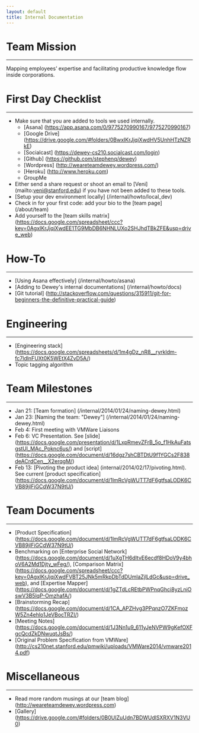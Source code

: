 ```yaml
---
layout: default
title: Internal Documentation
---
```


# Team Mission
--------------
Mapping employees’ expertise and facilitating productive knowledge flow inside corporations.

# First Day Checklist
--------------
*  Make sure that you are added to tools we used internally.
   * [Asana] (https://app.asana.com/0/9775270990167/9775270990167)
   * [Google Drive] (https://drive.google.com/#folders/0BwxIKrJjqiXwdHV5UnhHTzNZRkE)
   * [Socialcast] (https://dewey-cs210.socialcast.com/login)
   * [Github] (https://github.com/stephenq/dewey)
   * [Wordpress] (http://weareteamdewey.wordpress.com/)
   * [Heroku] (http://www.heroku.com)
   * GroupMe
*  Either send a share request or shoot an email to [Veni] (mailto:veni@stanford.edu) if you have not been added to these tools.
*  [Setup your dev environment locally] (/internal/howto/local_dev)
*  Check in for your first code: add your bio to the [team page] (/about/team)
* Add yourself to the [team skills matrix] (https://docs.google.com/spreadsheet/ccc?key=0AgxIKrJjqiXwdEE1TG9MbDB6NHNLUXo2SHJhdTBkZFE&usp=drive_web)

# How-To
--------------
* [Using Asana effectively] (/internal/howto/asana)
* [Adding to Dewey's internal documentations] (/internal/howto/docs)
* [Git tutorial] (http://stackoverflow.com/questions/315911/git-for-beginners-the-definitive-practical-guide)

# Engineering
--------------
* [Engineering stack] (https://docs.google.com/spreadsheets/d/1m4gDz_nR8__ryrkldm-fc7ldlnFUXt0K5WEtX4ZvD5A/)
* Topic tagging algorithm

# Team Milestones
--------------
* Jan 21: [Team formation] (/internal/2014/01/24/naming-dewey.html)
* Jan 23: [Naming the team: "Dewey"] (/internal/2014/01/24/naming-dewey.html)
* Feb 4: First meeting with VMWare Liaisons
* Feb 6: VC Presentation. See [slide] (https://docs.google.com/presentation/d/1LxpRmevZFrB_5o_f1HkAuFatsgstUl_MAc_Poknc6us/) and [script] (https://docs.google.com/document/d/16dgz7shCBTDtU9f1YGCs2F838deACrdCen__X2erqgM/)
* Feb 13: [Pivoting the product idea] (internal/2014/02/17/pivoting.html). See current [product specification] (https://docs.google.com/document/d/1lmRcVgWUTT7dF6gtfsaLODK6CVB89jlFiGCdW37N9tU/)

# Team Documents
--------------
* [Product Specification] (https://docs.google.com/document/d/1lmRcVgWUTT7dF6gtfsaLODK6CVB89jlFiGCdW37N9tU/)
* Benchmarking on [Enterprise Social Network] (https://docs.google.com/document/d/1uXgTH6dltvE6ecdf8HDoV9y4bhoV6A2Md1Djty_wFeg/), [Comparison Matrix] (https://docs.google.com/spreadsheet/ccc?key=0AgxIKrJjqiXwdFVBT25JNk5mRkpDbTdDUmlaZjlLdGc&usp=drive_web), and [Expertise Mapper] (https://docs.google.com/document/d/1gZTdLcREtbPWPnqGhci8yzLniOswV3B5lqP-OmzhafA/)
* [Brainstorming Recap] (https://docs.google.com/document/d/1CA_APZHvg3PPqnzO7ZKFmozW5Zn4ehlo1JeVBocTRZI/)
* [Meeting Notes] (https://docs.google.com/document/d/1J3Nn1u9_611yJeNVPW9gKefOXFgcQcdZkDNwuqtJsBs/)
* [Original Problem Specification from VMWare] (http://cs210net.stanford.edu/pmwiki/uploads/VMWare2014/vmware2014.pdf)


# Miscellaneous
--------------
* Read more random musings at our [team blog] (http://weareteamdewey.wordpress.com)
* [Gallery] (https://drive.google.com/#folders/0B0UIZuUdn7BDWUdlSXRXV1N3VU0)
